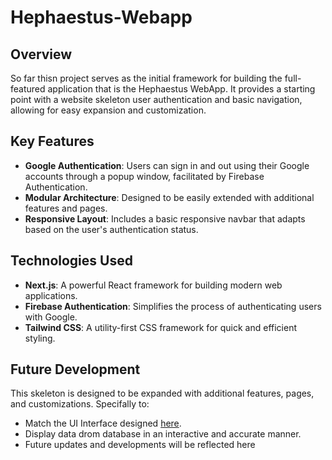 # Hephaestus-Webapp

## Overview

So far thisn project serves as the initial framework for building the full-featured application that is the Hephaestus WebApp. It provides a starting point with a website skeleton user authentication and basic navigation, allowing for easy expansion and customization.

## Key Features

- **Google Authentication**: Users can sign in and out using their Google accounts through a popup window, facilitated by Firebase Authentication.
- **Modular Architecture**: Designed to be easily extended with additional features and pages.
- **Responsive Layout**: Includes a basic responsive navbar that adapts based on the user's authentication status.

## Technologies Used

- **Next.js**: A powerful React framework for building modern web applications.
- **Firebase Authentication**: Simplifies the process of authenticating users with Google.
- **Tailwind CSS**: A utility-first CSS framework for quick and efficient styling.

## Future Development

This skeleton is designed to be expanded with additional features, pages, and customizations. Specifally to:
- Match the UI Interface designed [here](https://github.com/alejandro-garf/Hephaestus/blob/main/Dashboard/README.md).
- Display data drom database in an interactive and accurate manner.
- Future updates and developments will be reflected here
